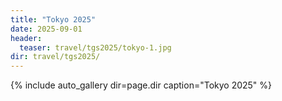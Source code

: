 ```yaml
---
title: "Tokyo 2025"
date: 2025-09-01
header:
  teaser: travel/tgs2025/tokyo-1.jpg
dir: travel/tgs2025/
---
```


{% include auto_gallery dir=page.dir caption="Tokyo 2025" %}


